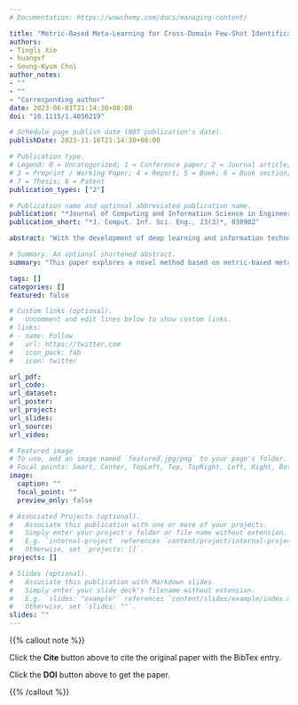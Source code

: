 ```yaml
---
# Documentation: https://wowchemy.com/docs/managing-content/

title: "Metric-Based Meta-Learning for Cross-Domain Few-Shot Identification of Welding Defect"
authors:
- Tingli Xie
- huangxf
- Seung-Kyum Choi
author_notes:
- ""
- ""
- "Corresponding author"
date: 2023-06-01T21:14:30+08:00
doi: "10.1115/1.4056219"

# Schedule page publish date (NOT publication's date).
publishDate: 2023-11-16T21:14:30+08:00

# Publication type.
# Legend: 0 = Uncategorized; 1 = Conference paper; 2 = Journal article;
# 3 = Preprint / Working Paper; 4 = Report; 5 = Book; 6 = Book section;
# 7 = Thesis; 8 = Patent
publication_types: ["2"]

# Publication name and optional abbreviated publication name.
publication: "*Journal of Computing and Information Science in Engineering, 23(3)*, 030902 "
publication_short: "*J. Comput. Inf. Sci. Eng., 23(3)*, 030902"

abstract: "With the development of deep learning and information technologies, intelligent welding systems have been further developed, which achieve satisfactory identification of defective welds. However, the lack of labeled samples and complex working conditions can hinder the improvement of identification models. This paper explores a novel method based on metric-based meta-learning for the classification of welding defects with cross-domain few-shot (CDFS) problems. First, an embedding module using convolutional neural network (CNN) is applied to perform feature extraction and generate prototypes. The embedding module only contains one input layer, multiple convolutions, max-pooling operators, and batch normalization layers, which has the advantages of low computational cost and high generalization of images. Then the prototypical module using a prototypical network (PN) is proposed to reduce the influence of domain-shift caused by different materials or measurements using the representations in embedding space, which can improve the performance of few-shot welding defects identification. The proposed approach is verified on real welding defects under different welding conditions from the Camera-Welds dataset. For the K-shot classification on different tasks, the proposed method achieves the highest average testing accuracy compared to the existing methods. The results show the proposed method outperforms the model-based meta-learning (MAML) and transfer-learning method."

# Summary. An optional shortened abstract.
summary: "This paper explores a novel method based on metric-based meta-learning for the classification of welding defects with cross-domain few-shot (CDFS) problems."

tags: []
categories: []
featured: false

# Custom links (optional).
#   Uncomment and edit lines below to show custom links.
# links:
# - name: Follow
#   url: https://twitter.com
#   icon_pack: fab
#   icon: twitter

url_pdf:
url_code:
url_dataset:
url_poster:
url_project:
url_slides:
url_source:
url_video:

# Featured image
# To use, add an image named `featured.jpg/png` to your page's folder. 
# Focal points: Smart, Center, TopLeft, Top, TopRight, Left, Right, BottomLeft, Bottom, BottomRight.
image:
  caption: ""
  focal_point: ""
  preview_only: false

# Associated Projects (optional).
#   Associate this publication with one or more of your projects.
#   Simply enter your project's folder or file name without extension.
#   E.g. `internal-project` references `content/project/internal-project/index.md`.
#   Otherwise, set `projects: []`.
projects: []

# Slides (optional).
#   Associate this publication with Markdown slides.
#   Simply enter your slide deck's filename without extension.
#   E.g. `slides: "example"` references `content/slides/example/index.md`.
#   Otherwise, set `slides: ""`.
slides: ""
---
```


{{% callout note %}}

Click the **Cite** button above to cite the original paper with the BibTex entry.

Click the **DOI** button above to get the paper.

{{% /callout %}}
